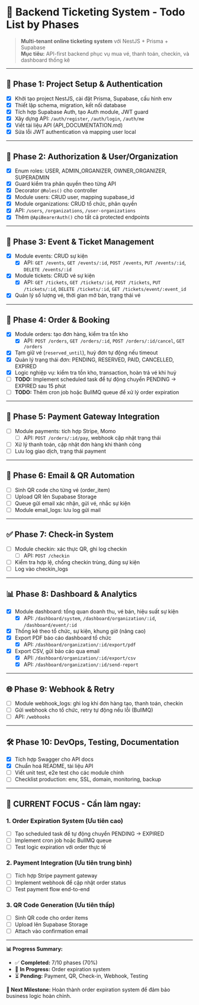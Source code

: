 # 🧾 Backend Ticketing System - Todo List by Phases

> **Multi-tenant online ticketing system** với NestJS + Prisma + Supabase  
> **Mục tiêu:** API-first backend phục vụ mua vé, thanh toán, checkin, và dashboard thống kê

---

## 🚀 Phase 1: Project Setup & Authentication
- [x] Khởi tạo project NestJS, cài đặt Prisma, Supabase, cấu hình env
- [x] Thiết lập schema, migration, kết nối database
- [x] Tích hợp Supabase Auth, tạo Auth module, JWT guard
- [x] Xây dựng API: `/auth/register`, `/auth/login`, `/auth/me`
- [x] Viết tài liệu API (API_DOCUMENTATION.md)
- [x] Sửa lỗi JWT authentication và mapping user local

---

## 🔐 Phase 2: Authorization & User/Organization
- [x] Enum roles: USER, ADMIN_ORGANIZER, OWNER_ORGANIZER, SUPERADMIN
- [x] Guard kiểm tra phân quyền theo từng API
- [x] Decorator `@Roles()` cho controller
- [x] Module users: CRUD user, mapping supabase_id
- [x] Module organizations: CRUD tổ chức, phân quyền
- [x] API: `/users`, `/organizations`, `/user-organizations`
- [x] Thêm `@ApiBearerAuth()` cho tất cả protected endpoints

---

## 🎫 Phase 3: Event & Ticket Management
- [x] Module events: CRUD sự kiện
  - [x] API: `GET /events`, `GET /events/:id`, `POST /events`, `PUT /events/:id`, `DELETE /events/:id`
- [x] Module tickets: CRUD vé sự kiện
  - [x] API: `GET /tickets`, `GET /tickets/:id`, `POST /tickets`, `PUT /tickets/:id`, `DELETE /tickets/:id`, `GET /tickets/event/:event_id`
- [x] Quản lý số lượng vé, thời gian mở bán, trạng thái vé

---

## 🧾 Phase 4: Order & Booking
- [x] Module orders: tạo đơn hàng, kiểm tra tồn kho
  - [x] API: `POST /orders`, `GET /orders/:id`, `POST /orders/:id/cancel`, `GET /orders`
- [x] Tạm giữ vé (`reserved_until`), huỷ đơn tự động nếu timeout
- [x] Quản lý trạng thái đơn: PENDING, RESERVED, PAID, CANCELLED, EXPIRED
- [x] Logic nghiệp vụ: kiểm tra tồn kho, transaction, hoàn trả vé khi huỷ
- [ ] **TODO:** Implement scheduled task để tự động chuyển PENDING → EXPIRED sau 15 phút
- [ ] **TODO:** Thêm cron job hoặc BullMQ queue để xử lý order expiration

---

## 💸 Phase 5: Payment Gateway Integration
- [ ] Module payments: tích hợp Stripe, Momo
  - [ ] API: `POST /orders/:id/pay`, webhook cập nhật trạng thái
- [ ] Xử lý thanh toán, cập nhật đơn hàng khi thành công
- [ ] Lưu log giao dịch, trạng thái payment

---

## 📩 Phase 6: Email & QR Automation
- [ ] Sinh QR code cho từng vé (order_item)
- [ ] Upload QR lên Supabase Storage
- [ ] Queue gửi email xác nhận, gửi vé, nhắc sự kiện
- [ ] Module email_logs: lưu log gửi mail

---

## ✅ Phase 7: Check-in System
- [ ] Module checkin: xác thực QR, ghi log checkin
  - [ ] API: `POST /checkin`
- [ ] Kiểm tra hợp lệ, chống checkin trùng, đúng sự kiện
- [ ] Log vào checkin_logs

---

## 📊 Phase 8: Dashboard & Analytics
- [x] Module dashboard: tổng quan doanh thu, vé bán, hiệu suất sự kiện
  - [x] API: `/dashboard/system`, `/dashboard/organization/:id`, `/dashboard/event/:id`
- [x] Thống kê theo tổ chức, sự kiện, khung giờ (nâng cao)
- [x] Export PDF báo cáo dashboard tổ chức
  - [x] API: `/dashboard/organization/:id/export/pdf`
- [x] Export CSV, gửi báo cáo qua email
  - [x] API: `/dashboard/organization/:id/export/csv`
  - [x] API: `/dashboard/organization/:id/send-report`

---

## 🌐 Phase 9: Webhook & Retry
- [ ] Module webhook_logs: ghi log khi đơn hàng tạo, thanh toán, checkin
- [ ] Gửi webhook cho tổ chức, retry tự động nếu lỗi (BullMQ)
- [ ] API: `/webhooks`

---

## 🛠️ Phase 10: DevOps, Testing, Documentation
- [x] Tích hợp Swagger cho API docs
- [x] Chuẩn hoá README, tài liệu API
- [ ] Viết unit test, e2e test cho các module chính
- [ ] Checklist production: env, SSL, domain, monitoring, backup

---

## 🔧 **CURRENT FOCUS - Cần làm ngay:**

### 1. **Order Expiration System** (Ưu tiên cao)
- [ ] Tạo scheduled task để tự động chuyển PENDING → EXPIRED
- [ ] Implement cron job hoặc BullMQ queue
- [ ] Test logic expiration với order thực tế

### 2. **Payment Integration** (Ưu tiên trung bình)
- [ ] Tích hợp Stripe payment gateway
- [ ] Implement webhook để cập nhật order status
- [ ] Test payment flow end-to-end

### 3. **QR Code Generation** (Ưu tiên thấp)
- [ ] Sinh QR code cho order items
- [ ] Upload lên Supabase Storage
- [ ] Attach vào confirmation email

---

**📊 Progress Summary:**
- ✅ **Completed:** 7/10 phases (70%)
- 🔄 **In Progress:** Order expiration system
- ⏳ **Pending:** Payment, QR, Check-in, Webhook, Testing

**🎯 Next Milestone:** Hoàn thành order expiration system để đảm bảo business logic hoàn chỉnh. 